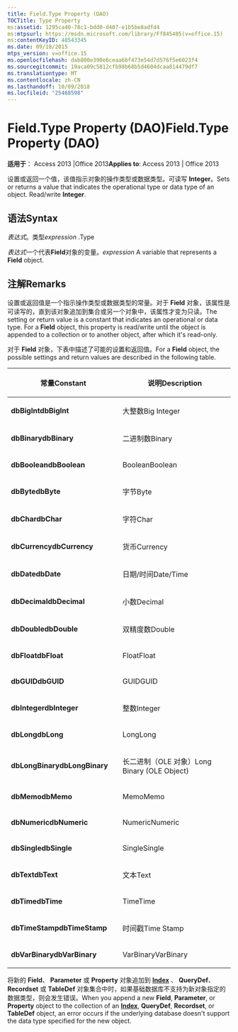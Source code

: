 ```yaml
---
title: Field.Type Property (DAO)
TOCTitle: Type Property
ms:assetid: 1295ca40-78c1-bdd0-d407-e1b5be8adfd4
ms:mtpsurl: https://msdn.microsoft.com/library/Ff845405(v=office.15)
ms:contentKeyID: 48543345
ms.date: 09/18/2015
mtps_version: v=office.15
ms.openlocfilehash: dab800e390e6ceaa6bf473e54d7d576f5e6023f4
ms.sourcegitcommit: 19aca09c5812cfb98b68b5d4604dcaa814479df7
ms.translationtype: MT
ms.contentlocale: zh-CN
ms.lasthandoff: 10/09/2018
ms.locfileid: "25468598"
---
```

# <a name="fieldtype-property-dao"></a><span data-ttu-id="0503f-102">Field.Type Property (DAO)</span><span class="sxs-lookup"><span data-stu-id="0503f-102">Field.Type Property (DAO)</span></span>


<span data-ttu-id="0503f-103">**适用于**： Access 2013 |Office 2013</span><span class="sxs-lookup"><span data-stu-id="0503f-103">**Applies to**: Access 2013 | Office 2013</span></span>

<span data-ttu-id="0503f-p101">设置或返回一个值，该值指示对象的操作类型或数据类型。可读写 **Integer**。</span><span class="sxs-lookup"><span data-stu-id="0503f-p101">Sets or returns a value that indicates the operational type or data type of an object. Read/write **Integer**.</span></span>

## <a name="syntax"></a><span data-ttu-id="0503f-106">语法</span><span class="sxs-lookup"><span data-stu-id="0503f-106">Syntax</span></span>

<span data-ttu-id="0503f-107">*表达式*。类型</span><span class="sxs-lookup"><span data-stu-id="0503f-107">*expression* .Type</span></span>

<span data-ttu-id="0503f-108">*表达式*一个代表**Field**对象的变量。</span><span class="sxs-lookup"><span data-stu-id="0503f-108">*expression* A variable that represents a **Field** object.</span></span>

## <a name="remarks"></a><span data-ttu-id="0503f-109">注解</span><span class="sxs-lookup"><span data-stu-id="0503f-109">Remarks</span></span>

<span data-ttu-id="0503f-p102">设置或返回值是一个指示操作类型或数据类型的常量。对于 **Field** 对象，该属性是可读写的，直到该对象追加到集合或另一个对象中，该属性才变为只读。</span><span class="sxs-lookup"><span data-stu-id="0503f-p102">The setting or return value is a constant that indicates an operational or data type. For a **Field** object, this property is read/write until the object is appended to a collection or to another object, after which it's read-only.</span></span>

<span data-ttu-id="0503f-112">对于 **Field** 对象，下表中描述了可能的设置和返回值。</span><span class="sxs-lookup"><span data-stu-id="0503f-112">For a **Field** object, the possible settings and return values are described in the following table.</span></span>

<table>
<colgroup>
<col style="width: 50%" />
<col style="width: 50%" />
</colgroup>
<thead>
<tr class="header">
<th><p><span data-ttu-id="0503f-113">常量</span><span class="sxs-lookup"><span data-stu-id="0503f-113">Constant</span></span></p></th>
<th><p><span data-ttu-id="0503f-114">说明</span><span class="sxs-lookup"><span data-stu-id="0503f-114">Description</span></span></p></th>
</tr>
</thead>
<tbody>
<tr class="odd">
<td><p><span data-ttu-id="0503f-115"><strong>dbBigInt</strong></span><span class="sxs-lookup"><span data-stu-id="0503f-115"><strong>dbBigInt</strong></span></span></p></td>
<td><p><span data-ttu-id="0503f-116">大整数</span><span class="sxs-lookup"><span data-stu-id="0503f-116">Big Integer</span></span></p></td>
</tr>
<tr class="even">
<td><p><span data-ttu-id="0503f-117"><strong>dbBinary</strong></span><span class="sxs-lookup"><span data-stu-id="0503f-117"><strong>dbBinary</strong></span></span></p></td>
<td><p><span data-ttu-id="0503f-118">二进制数</span><span class="sxs-lookup"><span data-stu-id="0503f-118">Binary</span></span></p></td>
</tr>
<tr class="odd">
<td><p><span data-ttu-id="0503f-119"><strong>dbBoolean</strong></span><span class="sxs-lookup"><span data-stu-id="0503f-119"><strong>dbBoolean</strong></span></span></p></td>
<td><p><span data-ttu-id="0503f-120">Boolean</span><span class="sxs-lookup"><span data-stu-id="0503f-120">Boolean</span></span></p></td>
</tr>
<tr class="even">
<td><p><span data-ttu-id="0503f-121"><strong>dbByte</strong></span><span class="sxs-lookup"><span data-stu-id="0503f-121"><strong>dbByte</strong></span></span></p></td>
<td><p><span data-ttu-id="0503f-122">字节</span><span class="sxs-lookup"><span data-stu-id="0503f-122">Byte</span></span></p></td>
</tr>
<tr class="odd">
<td><p><span data-ttu-id="0503f-123"><strong>dbChar</strong></span><span class="sxs-lookup"><span data-stu-id="0503f-123"><strong>dbChar</strong></span></span></p></td>
<td><p><span data-ttu-id="0503f-124">字符</span><span class="sxs-lookup"><span data-stu-id="0503f-124">Char</span></span></p></td>
</tr>
<tr class="even">
<td><p><span data-ttu-id="0503f-125"><strong>dbCurrency</strong></span><span class="sxs-lookup"><span data-stu-id="0503f-125"><strong>dbCurrency</strong></span></span></p></td>
<td><p><span data-ttu-id="0503f-126">货币</span><span class="sxs-lookup"><span data-stu-id="0503f-126">Currency</span></span></p></td>
</tr>
<tr class="odd">
<td><p><span data-ttu-id="0503f-127"><strong>dbDate</strong></span><span class="sxs-lookup"><span data-stu-id="0503f-127"><strong>dbDate</strong></span></span></p></td>
<td><p><span data-ttu-id="0503f-128">日期/时间</span><span class="sxs-lookup"><span data-stu-id="0503f-128">Date/Time</span></span></p></td>
</tr>
<tr class="even">
<td><p><span data-ttu-id="0503f-129"><strong>dbDecimal</strong></span><span class="sxs-lookup"><span data-stu-id="0503f-129"><strong>dbDecimal</strong></span></span></p></td>
<td><p><span data-ttu-id="0503f-130">小数</span><span class="sxs-lookup"><span data-stu-id="0503f-130">Decimal</span></span></p></td>
</tr>
<tr class="odd">
<td><p><span data-ttu-id="0503f-131"><strong>dbDouble</strong></span><span class="sxs-lookup"><span data-stu-id="0503f-131"><strong>dbDouble</strong></span></span></p></td>
<td><p><span data-ttu-id="0503f-132">双精度数</span><span class="sxs-lookup"><span data-stu-id="0503f-132">Double</span></span></p></td>
</tr>
<tr class="even">
<td><p><span data-ttu-id="0503f-133"><strong>dbFloat</strong></span><span class="sxs-lookup"><span data-stu-id="0503f-133"><strong>dbFloat</strong></span></span></p></td>
<td><p><span data-ttu-id="0503f-134">Float</span><span class="sxs-lookup"><span data-stu-id="0503f-134">Float</span></span></p></td>
</tr>
<tr class="odd">
<td><p><span data-ttu-id="0503f-135"><strong>dbGUID</strong></span><span class="sxs-lookup"><span data-stu-id="0503f-135"><strong>dbGUID</strong></span></span></p></td>
<td><p><span data-ttu-id="0503f-136">GUID</span><span class="sxs-lookup"><span data-stu-id="0503f-136">GUID</span></span></p></td>
</tr>
<tr class="even">
<td><p><span data-ttu-id="0503f-137"><strong>dbInteger</strong></span><span class="sxs-lookup"><span data-stu-id="0503f-137"><strong>dbInteger</strong></span></span></p></td>
<td><p><span data-ttu-id="0503f-138">整数</span><span class="sxs-lookup"><span data-stu-id="0503f-138">Integer</span></span></p></td>
</tr>
<tr class="odd">
<td><p><span data-ttu-id="0503f-139"><strong>dbLong</strong></span><span class="sxs-lookup"><span data-stu-id="0503f-139"><strong>dbLong</strong></span></span></p></td>
<td><p><span data-ttu-id="0503f-140">Long</span><span class="sxs-lookup"><span data-stu-id="0503f-140">Long</span></span></p></td>
</tr>
<tr class="even">
<td><p><span data-ttu-id="0503f-141"><strong>dbLongBinary</strong></span><span class="sxs-lookup"><span data-stu-id="0503f-141"><strong>dbLongBinary</strong></span></span></p></td>
<td><p><span data-ttu-id="0503f-142">长二进制（OLE 对象）</span><span class="sxs-lookup"><span data-stu-id="0503f-142">Long Binary (OLE Object)</span></span></p></td>
</tr>
<tr class="odd">
<td><p><span data-ttu-id="0503f-143"><strong>dbMemo</strong></span><span class="sxs-lookup"><span data-stu-id="0503f-143"><strong>dbMemo</strong></span></span></p></td>
<td><p><span data-ttu-id="0503f-144">Memo</span><span class="sxs-lookup"><span data-stu-id="0503f-144">Memo</span></span></p></td>
</tr>
<tr class="even">
<td><p><span data-ttu-id="0503f-145"><strong>dbNumeric</strong></span><span class="sxs-lookup"><span data-stu-id="0503f-145"><strong>dbNumeric</strong></span></span></p></td>
<td><p><span data-ttu-id="0503f-146">Numeric</span><span class="sxs-lookup"><span data-stu-id="0503f-146">Numeric</span></span></p></td>
</tr>
<tr class="odd">
<td><p><span data-ttu-id="0503f-147"><strong>dbSingle</strong></span><span class="sxs-lookup"><span data-stu-id="0503f-147"><strong>dbSingle</strong></span></span></p></td>
<td><p><span data-ttu-id="0503f-148">Single</span><span class="sxs-lookup"><span data-stu-id="0503f-148">Single</span></span></p></td>
</tr>
<tr class="even">
<td><p><span data-ttu-id="0503f-149"><strong>dbText</strong></span><span class="sxs-lookup"><span data-stu-id="0503f-149"><strong>dbText</strong></span></span></p></td>
<td><p><span data-ttu-id="0503f-150">文本</span><span class="sxs-lookup"><span data-stu-id="0503f-150">Text</span></span></p></td>
</tr>
<tr class="odd">
<td><p><span data-ttu-id="0503f-151"><strong>dbTime</strong></span><span class="sxs-lookup"><span data-stu-id="0503f-151"><strong>dbTime</strong></span></span></p></td>
<td><p><span data-ttu-id="0503f-152">Time</span><span class="sxs-lookup"><span data-stu-id="0503f-152">Time</span></span></p></td>
</tr>
<tr class="even">
<td><p><span data-ttu-id="0503f-153"><strong>dbTimeStamp</strong></span><span class="sxs-lookup"><span data-stu-id="0503f-153"><strong>dbTimeStamp</strong></span></span></p></td>
<td><p><span data-ttu-id="0503f-154">时间戳</span><span class="sxs-lookup"><span data-stu-id="0503f-154">Time Stamp</span></span></p></td>
</tr>
<tr class="odd">
<td><p><span data-ttu-id="0503f-155"><strong>dbVarBinary</strong></span><span class="sxs-lookup"><span data-stu-id="0503f-155"><strong>dbVarBinary</strong></span></span></p></td>
<td><p><span data-ttu-id="0503f-156">VarBinary</span><span class="sxs-lookup"><span data-stu-id="0503f-156">VarBinary</span></span></p></td>
</tr>
</tbody>
</table>


<span data-ttu-id="0503f-157">将新的 **Field**、 **Parameter** 或 **Property** 对象追加到 **[Index](index-object-dao.md)** 、 **QueryDef**、 **Recordset** 或 **TableDef** 对象集合中时，如果基础数据库不支持为新对象指定的数据类型，则会发生错误。</span><span class="sxs-lookup"><span data-stu-id="0503f-157">When you append a new **Field**, **Parameter**, or **Property** object to the collection of an **[Index](index-object-dao.md)**, **QueryDef**, **Recordset**, or **TableDef** object, an error occurs if the underlying database doesn't support the data type specified for the new object.</span></span>

